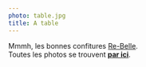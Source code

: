 ```yaml
---
photo: table.jpg
title: A table
---
```

Mmmh, les bonnes confitures [Re-Belle](http://www.confiturerebelle.fr/).<br/>
Toutes les photos se trouvent **[par ici](https://goo.gl/photos/4d45oQRGkHBfLs3r8)**.
